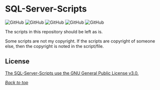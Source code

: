 # SQL-Server-Scripts


<a name="header1"></a> 
![GitHub](https://img.shields.io/github/license/JohnKNess/SQL-Server-Scripts)
![GitHub](https://img.shields.io/github/issues-raw/JohnKNess/SQL-Server-Scripts)
![GitHub](https://img.shields.io/github/issues-pr-raw/JohnKNess/SQL-Server-Scripts)
![GitHub](https://img.shields.io/github/forks/JohnKNess/SQL-Server-Scripts)
![GitHub](https://img.shields.io/github/stars/JohnKNess/SQL-Server-Scripts)

The scripts in this repository should be left as is.

Some scripts are not my copyright. If the scripts are copyright of someone else, then the copyright is noted in the script/file.

## License

[The SQL-Server-Scripts use the GNU General Public License v3.0.](LICENSE)

[*Back to top*](#header1)



